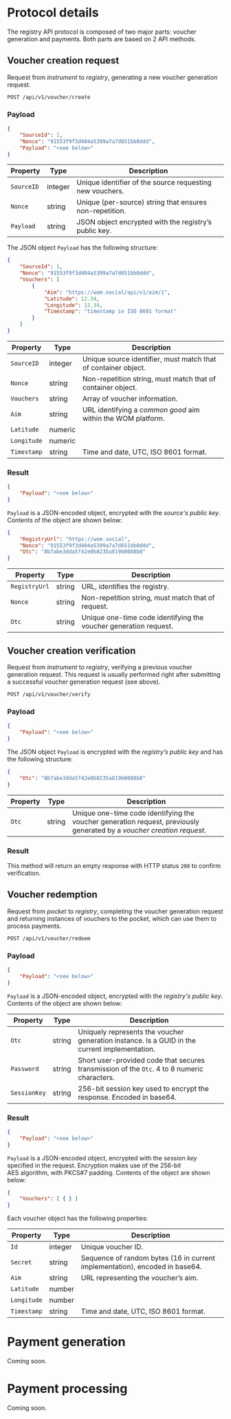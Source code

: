 # Protocol details

The registry API protocol is composed of two major parts: voucher generation and payments.
Both parts are based on 2&nbsp;API methods.

## Voucher creation request

Request from *instrument* to *registry*, generating a new voucher generation request.

`POST /api/v1/voucher/create`

### Payload

```json
{
    "SourceId": 1,
    "Nonce": "91553f9f3d404a5399a7a7d651bb0ddd",
    "Payload": "<see below>"
}
```

| Property | Type | Description |
| --- | --- | --- |
| `SourceID` | integer | Unique identifier of the source requesting new vouchers. |
| `Nonce` | string | Unique (per-source) string that ensures non-repetition. |
| `Payload` | string | JSON object encrypted with the registry’s public key. |

The JSON object `Payload` has the following structure:

```json
{
    "SourceId": 1,
    "Nonce": "91553f9f3d404a5399a7a7d651bb0ddd",
    "Vouchers": [
        {
            "Aim": "https://wom.social/api/v1/aim/1",
            "Latitude": 12.34,
            "Longitude": 12.34,
            "Timestamp": "timestamp in ISO 8601 format"
        }
    ]
}
```

| Property | Type | Description |
| --- | --- | --- |
| `SourceID` | integer | Unique source identifier, must match that of container object. |
| `Nonce` | string | Non-repetition string, must match that of container object. |
| `Vouchers` | string | Array of voucher information. |
| `Aim` | string | URL identifying a *common good* aim within the WOM&nbsp;platform. |
| `Latitude` | numeric | |
| `Longitude` | numeric | |
| `Timestamp` | string | Time and date, UTC, ISO&nbsp;8601 format. |

### Result

```json
{
    "Payload": "<see below>"
}
```

`Payload` is a JSON-encoded object, encrypted with the *source's public key*.
Contents of the object are shown below:

```json
{
    "RegistryUrl": "https://wom.social",
    "Nonce": "91553f9f3d404a5399a7a7d651bb0ddd",
    "Otc": "8b7abe3dda5f42e0b8235a819b0088b8"
}
```

| Property | Type | Description |
| --- | --- | --- |
| `RegistryUrl` | string | URL, identifies the registry. |
| `Nonce` | string | Non-repetition string, must match that of request. |
| `Otc` | string | Unique one-time code identifying the voucher generation request. |

## Voucher creation verification

Request from *instrument* to *registry*, verifying a previous voucher generation request.
This request is usually performed right after submitting a successful voucher generation request (see above).

`POST /api/v1/voucher/verify`

### Payload

```json
{
    "Payload": "<see below>"
}
```

The JSON object `Payload` is encrypted with the *registry’s public key* and has the following structure:

```json
{
    "Otc": "8b7abe3dda5f42e0b8235a819b0088b8"
}
```

| Property | Type | Description |
| --- | --- | --- |
| `Otc` | string | Unique one-time code identifying the voucher generation request, previously generated by a *voucher creation request*. |

### Result

This method will return an empty response with HTTP&nbsp;status `200` to confirm verification.

## Voucher redemption

Request from *pocket* to *registry*, completing the voucher generation request and returning instances of vouchers to the pocket, which can use them to process payments.

`POST /api/v1/voucher/redeem`

### Payload

```json
{
    "Payload": "<see below>"
}
```

`Payload` is a JSON-encoded object, encrypted with the *registry's public key*.
Contents of the object are shown below:

| Property | Type | Description |
| --- | --- | --- |
| `Otc` | string | Uniquely represents the voucher generation instance. Is a GUID in the current implementation. |
| `Password` | string | Short user-provided code that secures transmission of the `Otc`. 4 to 8 numeric characters. |
| `SessionKey` | string | 256-bit session key used to encrypt the response. Encoded in base64. |

### Result

```json
{
    "Payload": "<see below>"
}
```

`Payload` is a JSON-encoded object, encrypted with the *session key* specified in the request.
Encryption makes use of the 256-bit AES&nbsp;algorithm, with PKCS#7 padding.
Contents of the object are shown below:

```json
{
    "Vouchers": [ { } ]
}
```

Each voucher object has the following properties:

| Property | Type | Description |
| --- | --- | --- |
| `Id` | integer | Unique voucher ID. |
| `Secret` | string | Sequence of random bytes (16&nbsp;in current implementation), encoded in base64. |
| `Aim` | string | URL representing the voucher’s aim. |
| `Latitude` | number | |
| `Longitude` | number | |
| `Timestamp` | string | Time and date, UTC, ISO&nbsp;8601 format. |

# Payment generation

Coming soon.

# Payment processing

Coming soon.

